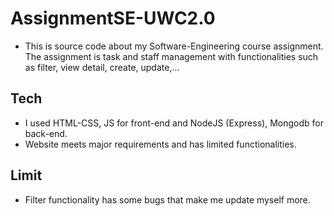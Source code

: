 # AssignmentSE-UWC2.0
* This is source code about my Software-Engineering course assignment. The assignment is task and staff management with functionalities such as filter, view detail, create, update,...
## Tech  
* I used HTML-CSS, JS for front-end and NodeJS (Express), Mongodb for back-end.
* Website meets major requirements and has limited functionalities.

## Limit
* Filter functionality has some bugs that make me update myself more.
